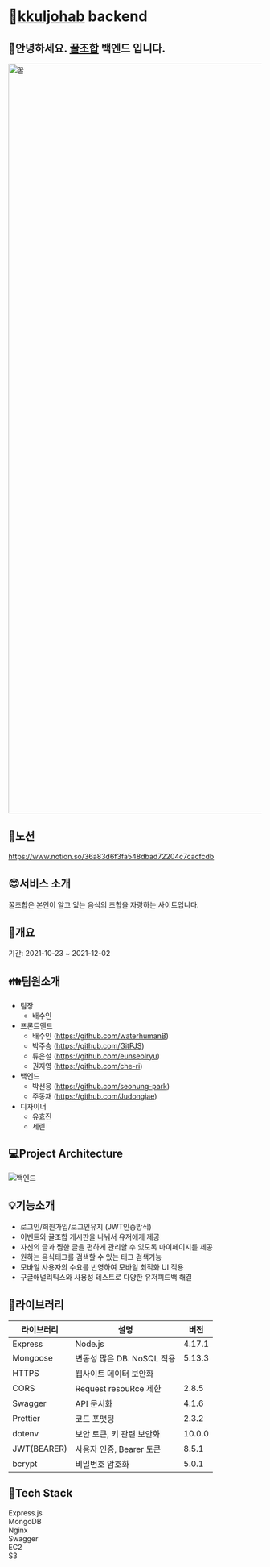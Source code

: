# :star2:[kkuljohab](https://www.kkuljohab.com/) backend
## :tada:안녕하세요. [꿀조합](https://www.kkuljohab.com/) 백엔드 입니다.
<img width="1488" alt="꿀" src="https://user-images.githubusercontent.com/90677426/144429149-090bdcf6-223c-4a51-873e-1b0b52a10967.png">

## :milky_way:노션
https://www.notion.so/36a83d6f3fa548dbad72204c7cacfcdb

## :blush:서비스 소개

꿀조합은 본인이 알고 있는 음식의 조합을 자랑하는 사이트입니다.

## :calendar:개요
기간: 2021-10-23 ~ 2021-12-02

## :family:팀원소개

* 팀장 
  * 배수인
* 프론트엔드
  * 배수인 (https://github.com/waterhumanB)
  * 박주승 (https://github.com/GitPJS)
  * 류은설 (https://github.com/eunseolryu)
  * 권지영 (https://github.com/che-ri)
* 백엔드 
  * 박선웅 (https://github.com/seonung-park)
  * 주동재 (https://github.com/Judongjae)
* 디자이너
  * 유효진
  * 세린  

## :computer:Project Architecture
![백엔드](https://user-images.githubusercontent.com/90677426/144427021-d5865234-a6da-4a2b-ab22-35f80d02abd2.png)

## :bulb:기능소개
* 로그인/회원가입/로그인유지 (JWT인증방식)  
* 이벤트와 꿀조합 게시판을 나눠서 유저에게 제공  
* 자신의 글과 찜한 글을 편하게 관리할 수 있도록 마이페이지를 제공  
* 원하는 음식태그를 검색할 수 있는 태그 검색기능  
* 모바일 사용자의 수요를 반영하여 모바일 최적화 UI 적용  
* 구글애널리틱스와 사용성 테스트로 다양한 유저피드백 해결  

## :green_book:라이브러리

|라이브러리|설명|버전|
|---|---|---|
|Express|Node.js|4.17.1|
|Mongoose|변동성 많은 DB. NoSQL 적용|5.13.3|
|HTTPS|웹사이트 데이터 보안화||
|CORS|Request resouRce 제한|2.8.5|
|Swagger|API 문서화|4.1.6|
|Prettier|코드 포맷팅|2.3.2|
|dotenv|보안 토큰, 키 관련 보안화|10.0.0|
|JWT(BEARER)|사용자 인증, Bearer 토큰|8.5.1|
|bcrypt|비밀번호 암호화|5.0.1|

## :newspaper:Tech Stack
Express.js  
MongoDB  
Nginx  
Swagger  
EC2  
S3  


